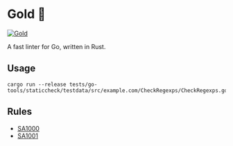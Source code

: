 # Gold 🥇

[![Gold](https://img.shields.io/badge/code%20style-gold-yellow)](https://github.com/)

A fast linter for Go, written in Rust.

## Usage

    cargo run --release tests/go-tools/staticcheck/testdata/src/example.com/CheckRegexps/CheckRegexps.go

## Rules

* [SA1000](https://staticcheck.io/docs/checks#SA1000)
* [SA1001](https://staticcheck.io/docs/checks#SA1001)
